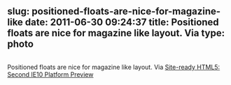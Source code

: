 slug: positioned-floats-are-nice-for-magazine-like
date: 2011-06-30 09:24:37
title: Positioned floats are nice for magazine like layout. Via 
type: photo
---

<a href="http://blogs.msdn.com/b/ie/archive/2011/06/29/site-ready-html5-second-ie10-platform-preview-available-for-developers.aspx"><img src="{{@asset.url swerner/tumblr/2011-06-30-positioned-floats-are-nice-for-magazine-like-0884c7854f.png}}" alt=""/></a>

Positioned floats are nice for magazine like layout. Via [Site-ready HTML5: Second IE10 Platform Preview](http://blogs.msdn.com/b/ie/archive/2011/06/29/site-ready-html5-second-ie10-platform-preview-available-for-developers.aspx)
